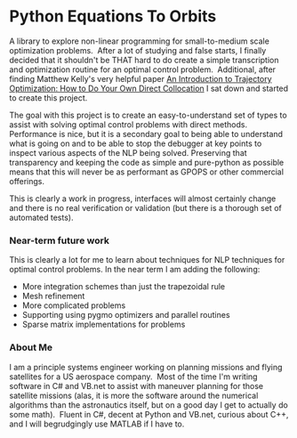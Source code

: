 # Python Equations To Orbits

A library to explore non-linear programming for small-to-medium scale optimization problems.  After a lot of studying and false starts, I finally decided that it shouldn't be THAT hard to do create a simple transcription and optimization routine for an optimal control problem.  Additional, after finding Matthew Kelly's very helpful paper [An Introduction to Trajectory Optimization: How to Do Your Own Direct Collocation](https://epubs.siam.org/doi/pdf/10.1137/16M1062569) I sat down and started to create this project.

The goal with this project is to create an easy-to-understand set of types to assist with solving optimal control problems with direct methods. Performance is nice, but it is a secondary goal to being able to understand what is going on and to be able to stop the debugger at key points to inspect various aspects of the NLP being solved. Preserving that transparency and keeping the code as simple and pure-python as possible means that this will never be as performant as GPOPS or other commercial offerings.

This is clearly a work in progress, interfaces will almost certainly change and there is no real verification or validation (but there is a thorough set of automated tests).

### Near-term future work
This is clearly a lot for me to learn about techniques for NLP techniques for optimal control problems.  In the near term I am adding the following:
- More integration schemes than just the trapezoidal rule
- Mesh refinement
- More complicated problems
- Supporting using pygmo optimizers and parallel routines
- Sparse matrix implementations for problems

### About Me

I am a principle systems engineer working on planning missions and flying satellites for a US aerospace company.  Most of the time I'm writing software in C# and VB.net to assist with maneuver planning for those satellite missions (alas, it is more the software around the numerical algorithms than the astronautics itself, but on a good day I get to actually do some math).  Fluent in C#, decent at Python and VB.net, curious about C++, and I will begrudgingly use MATLAB if I have to.
